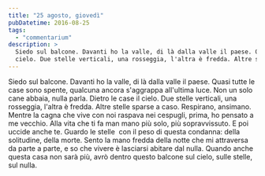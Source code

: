```yaml
---
title: "25 agosto, giovedì"
pubDatetime: 2016-08-25
tags: 
  - "commentarium"
description: >
  Siedo sul balcone. Davanti ho la valle, di là dalla valle il paese. Quasi tutte le case sono spente, qualcuna ancora s'aggrappa all'ultima luce. Non un solo cane abbaia, nulla parla. Dietro le case il 
  cielo. Due stelle verticali, una rosseggia, l'altra è fredda. Altre stelle sparse a caso. Respirano, ansimano. Mentre la cagna che vive con noi raspava nei cespugli, prima, ho pensato a me vecchio. 
---
```


Siedo sul balcone. Davanti ho la valle, di là dalla valle il paese. Quasi tutte le case sono spente, qualcuna ancora s'aggrappa all'ultima luce. Non un solo cane abbaia, nulla parla. Dietro le case il cielo. Due stelle verticali, una rosseggia, l'altra è fredda. Altre stelle sparse a caso. Respirano, ansimano. Mentre la cagna che vive con noi raspava nei cespugli, prima, ho pensato a me vecchio. Alla vita che ti fa man mano più solo, più sopravvissuto. E poi uccide anche te. Guardo le stelle  con il peso di questa condanna: della solitudine, della morte. Sento la mano fredda della notte che mi attraversa da parte a parte, e so che vivere è lasciarsi abitare dal nulla. Quando anche questa casa non sarà più, avrò dentro questo balcone sul cielo, sulle stelle, sul nulla.
